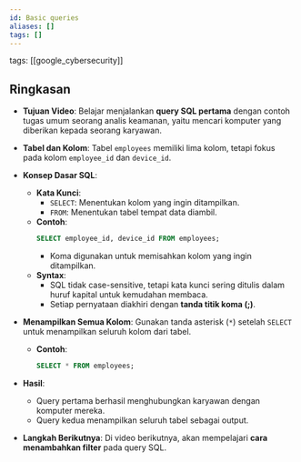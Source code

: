 ```yaml
---
id: Basic queries
aliases: []
tags: []
---
```


tags: [[google_cybersecurity]]

## **Ringkasan**

- **Tujuan Video**: Belajar menjalankan **query SQL pertama** dengan contoh tugas umum seorang analis keamanan, yaitu mencari komputer yang diberikan kepada seorang karyawan.

- **Tabel dan Kolom**: Tabel `employees` memiliki lima kolom, tetapi fokus pada kolom `employee_id` dan `device_id`.

- **Konsep Dasar SQL**:

  - **Kata Kunci**:
    - `SELECT`: Menentukan kolom yang ingin ditampilkan.
    - `FROM`: Menentukan tabel tempat data diambil.
  - **Contoh**:
    ```sql
    SELECT employee_id, device_id FROM employees;
    ```
    - Koma digunakan untuk memisahkan kolom yang ingin ditampilkan.
  - **Syntax**:
    - SQL tidak case-sensitive, tetapi kata kunci sering ditulis dalam huruf kapital untuk kemudahan membaca.
    - Setiap pernyataan diakhiri dengan **tanda titik koma (;)**.

- **Menampilkan Semua Kolom**: Gunakan tanda asterisk (`*`) setelah `SELECT` untuk menampilkan seluruh kolom dari tabel.

  - **Contoh**:
    ```sql
    SELECT * FROM employees;
    ```

- **Hasil**:

  - Query pertama berhasil menghubungkan karyawan dengan komputer mereka.
  - Query kedua menampilkan seluruh tabel sebagai output.

- **Langkah Berikutnya**: Di video berikutnya, akan mempelajari **cara menambahkan filter** pada query SQL.
